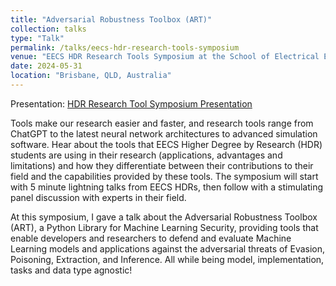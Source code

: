 ```yaml
---
title: "Adversarial Robustness Toolbox (ART)"
collection: talks
type: "Talk"
permalink: /talks/eecs-hdr-research-tools-symposium
venue: "EECS HDR Research Tools Symposium at the School of Electrical Engineering and Computer Science of the University of Queensland"
date: 2024-05-31
location: "Brisbane, QLD, Australia"
---
```

Presentation: [HDR Research Tool Symposium Presentation](../files/houssel.paul-HDR-Research-tool-Symposium-presentation.pdf)

Tools make our research easier and faster, and research tools range from ChatGPT to the latest neural network architectures to advanced simulation software. Hear about the tools that EECS Higher Degree by Research (HDR) students are using in their research (applications, advantages and limitations) and how they differentiate between their contributions to their field and the capabilities provided by these tools. The symposium will start with 5 minute lightning talks from EECS HDRs, then
follow with a stimulating panel discussion with experts in their field.

At this symposium, I gave a talk about the Adversarial Robustness Toolbox (ART), a Python Library for Machine Learning Security, providing tools that enable developers and researchers to defend and evaluate Machine Learning models and applications against the adversarial threats of Evasion, Poisoning, Extraction, and Inference. All while being model, implementation, tasks and data type agnostic!
